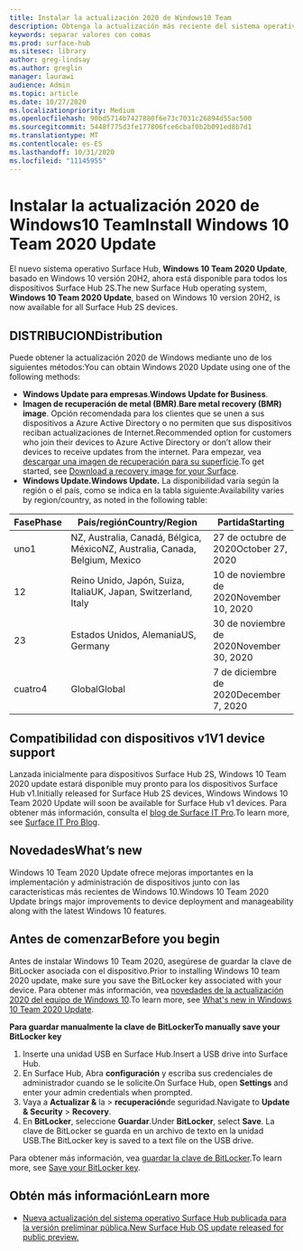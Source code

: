 ```yaml
---
title: Instalar la actualización 2020 de Windows10 Team
description: Obtenga la actualización más reciente del sistema operativo Surface Hub, Windows 10 Team 2020 Update.
keywords: separar valores con comas
ms.prod: surface-hub
ms.sitesec: library
author: greg-lindsay
ms.author: greglin
manager: laurawi
audience: Admin
ms.topic: article
ms.date: 10/27/2020
ms.localizationpriority: Medium
ms.openlocfilehash: 90bd5714b7427880f6e73c7031c26894d55ac500
ms.sourcegitcommit: 5448f775d3fe177806fce6cbaf0b2b091ed8b7d1
ms.translationtype: MT
ms.contentlocale: es-ES
ms.lasthandoff: 10/31/2020
ms.locfileid: "11145955"
---
```

# <span data-ttu-id="68823-104">Instalar la actualización 2020 de Windows10 Team</span><span class="sxs-lookup"><span data-stu-id="68823-104">Install Windows 10 Team 2020 Update</span></span> 

<span data-ttu-id="68823-105">El nuevo sistema operativo Surface Hub, **Windows 10 Team 2020 Update**, basado en Windows 10 versión 20H2, ahora está disponible para todos los dispositivos Surface Hub 2S.</span><span class="sxs-lookup"><span data-stu-id="68823-105">The new Surface Hub operating system, **Windows 10 Team 2020 Update**, based on Windows 10 version 20H2, is now available for all Surface Hub 2S devices.</span></span>  

## <span data-ttu-id="68823-106">DISTRIBUCION</span><span class="sxs-lookup"><span data-stu-id="68823-106">Distribution</span></span>

<span data-ttu-id="68823-107">Puede obtener la actualización 2020 de Windows mediante uno de los siguientes métodos:</span><span class="sxs-lookup"><span data-stu-id="68823-107">You can obtain Windows 2020 Update using one of the following methods:</span></span>

- <span data-ttu-id="68823-108">**Windows Update para empresas**.</span><span class="sxs-lookup"><span data-stu-id="68823-108">**Windows Update for Business**.</span></span>
- <span data-ttu-id="68823-109">**Imagen de recuperación de metal (BMR)**.</span><span class="sxs-lookup"><span data-stu-id="68823-109">**Bare metal recovery (BMR) image**.</span></span> <span data-ttu-id="68823-110">Opción recomendada para los clientes que se unen a sus dispositivos a Azure Active Directory o no permiten que sus dispositivos reciban actualizaciones de Internet.</span><span class="sxs-lookup"><span data-stu-id="68823-110">Recommended option for customers who join their devices to Azure Active Directory or don’t allow their devices to receive updates from the internet.</span></span> <span data-ttu-id="68823-111">Para empezar, vea [descargar una imagen de recuperación para su superficie](https://support.microsoft.com/surfacerecoveryimage).</span><span class="sxs-lookup"><span data-stu-id="68823-111">To get started, see [Download a recovery image for your Surface](https://support.microsoft.com/surfacerecoveryimage).</span></span>
- **<span data-ttu-id="68823-112">Windows Update.</span><span class="sxs-lookup"><span data-stu-id="68823-112">Windows Update.</span></span>** <span data-ttu-id="68823-113">La disponibilidad varía según la región o el país, como se indica en la tabla siguiente:</span><span class="sxs-lookup"><span data-stu-id="68823-113">Availability varies by region/country, as noted in the following table:</span></span>

| <span data-ttu-id="68823-114">Fase</span><span class="sxs-lookup"><span data-stu-id="68823-114">Phase</span></span> | <span data-ttu-id="68823-115">País/región</span><span class="sxs-lookup"><span data-stu-id="68823-115">Country/Region</span></span>                         | <span data-ttu-id="68823-116">Partida</span><span class="sxs-lookup"><span data-stu-id="68823-116">Starting</span></span>          |
| ----- | -------------------------------------- | ----------------- |
| <span data-ttu-id="68823-117">uno</span><span class="sxs-lookup"><span data-stu-id="68823-117">1</span></span>     | <span data-ttu-id="68823-118">NZ, Australia, Canadá, Bélgica, México</span><span class="sxs-lookup"><span data-stu-id="68823-118">NZ, Australia, Canada, Belgium, Mexico</span></span> | <span data-ttu-id="68823-119">27 de octubre de 2020</span><span class="sxs-lookup"><span data-stu-id="68823-119">October 27, 2020</span></span>  |
| <span data-ttu-id="68823-120">1</span><span class="sxs-lookup"><span data-stu-id="68823-120">2</span></span>     | <span data-ttu-id="68823-121">Reino Unido, Japón, Suiza, Italia</span><span class="sxs-lookup"><span data-stu-id="68823-121">UK, Japan, Switzerland, Italy</span></span>          | <span data-ttu-id="68823-122">10 de noviembre de 2020</span><span class="sxs-lookup"><span data-stu-id="68823-122">November 10, 2020</span></span> |
| <span data-ttu-id="68823-123">2</span><span class="sxs-lookup"><span data-stu-id="68823-123">3</span></span>     | <span data-ttu-id="68823-124">Estados Unidos, Alemania</span><span class="sxs-lookup"><span data-stu-id="68823-124">US, Germany</span></span>                            | <span data-ttu-id="68823-125">30 de noviembre de 2020</span><span class="sxs-lookup"><span data-stu-id="68823-125">November 30, 2020</span></span> |
| <span data-ttu-id="68823-126">cuatro</span><span class="sxs-lookup"><span data-stu-id="68823-126">4</span></span>     | <span data-ttu-id="68823-127">Global</span><span class="sxs-lookup"><span data-stu-id="68823-127">Global</span></span>                                 | <span data-ttu-id="68823-128">7 de diciembre de 2020</span><span class="sxs-lookup"><span data-stu-id="68823-128">December 7, 2020</span></span>  |


## <span data-ttu-id="68823-129">Compatibilidad con dispositivos v1</span><span class="sxs-lookup"><span data-stu-id="68823-129">V1 device support</span></span> 

<span data-ttu-id="68823-130">Lanzada inicialmente para dispositivos Surface Hub 2S, Windows 10 Team 2020 update estará disponible muy pronto para los dispositivos Surface Hub v1.</span><span class="sxs-lookup"><span data-stu-id="68823-130">Initially released for Surface Hub 2S devices, Windows Windows 10 Team 2020 Update will soon be available for Surface Hub v1 devices.</span></span> <span data-ttu-id="68823-131">Para obtener más información, consulta el [blog de Surface IT Pro](https://techcommunity.microsoft.com/t5/surface-it-pro-blog/surface-hub-windows-10-team-2020-update-available-october-27/ba-p/1810739).</span><span class="sxs-lookup"><span data-stu-id="68823-131">To learn more, see [Surface IT Pro Blog](https://techcommunity.microsoft.com/t5/surface-it-pro-blog/surface-hub-windows-10-team-2020-update-available-october-27/ba-p/1810739).</span></span>
 
## <span data-ttu-id="68823-132">Novedades</span><span class="sxs-lookup"><span data-stu-id="68823-132">What’s new</span></span>

<span data-ttu-id="68823-133">Windows 10 Team 2020 Update ofrece mejoras importantes en la implementación y administración de dispositivos junto con las características más recientes de Windows 10.</span><span class="sxs-lookup"><span data-stu-id="68823-133">Windows 10 Team 2020 Update brings major improvements to device deployment and manageability along with the latest Windows 10 features.</span></span> 
 
## <span data-ttu-id="68823-134">Antes de comenzar</span><span class="sxs-lookup"><span data-stu-id="68823-134">Before you begin</span></span>

<span data-ttu-id="68823-135">Antes de instalar Windows 10 Team 2020, asegúrese de guardar la clave de BitLocker asociada con el dispositivo.</span><span class="sxs-lookup"><span data-stu-id="68823-135">Prior to installing Windows 10 team 2020 update, make sure you save the BitLocker key associated with your device.</span></span> <span data-ttu-id="68823-136">Para obtener más información, vea [novedades de la actualización 2020 del equipo de Windows 10](surface-hub-2020-update-whats-new.md).</span><span class="sxs-lookup"><span data-stu-id="68823-136">To learn more, see [What's new in Windows 10 Team 2020 Update](surface-hub-2020-update-whats-new.md).</span></span>

**<span data-ttu-id="68823-137">Para guardar manualmente la clave de BitLocker</span><span class="sxs-lookup"><span data-stu-id="68823-137">To manually save your BitLocker key</span></span>**

1. <span data-ttu-id="68823-138">Inserte una unidad USB en Surface Hub.</span><span class="sxs-lookup"><span data-stu-id="68823-138">Insert a USB drive into Surface Hub.</span></span>
2. <span data-ttu-id="68823-139">En Surface Hub, Abra **configuración** y escriba sus credenciales de administrador cuando se le solicite.</span><span class="sxs-lookup"><span data-stu-id="68823-139">On Surface Hub, open **Settings** and enter your admin credentials when prompted.</span></span>
3. <span data-ttu-id="68823-140">Vaya a **Actualizar &** la  >  **recuperación**de seguridad.</span><span class="sxs-lookup"><span data-stu-id="68823-140">Navigate to **Update & Security** > **Recovery**.</span></span>
4. <span data-ttu-id="68823-141">En **BitLocker**, seleccione **Guardar**.</span><span class="sxs-lookup"><span data-stu-id="68823-141">Under **BitLocker**, select **Save**.</span></span> <span data-ttu-id="68823-142">La clave de BitLocker se guarda en un archivo de texto en la unidad USB.</span><span class="sxs-lookup"><span data-stu-id="68823-142">The BitLocker key is saved to a text file on the USB drive.</span></span>

<span data-ttu-id="68823-143">Para obtener más información, vea [guardar la clave de BitLocker](save-bitlocker-key-surface-hub.md).</span><span class="sxs-lookup"><span data-stu-id="68823-143">To learn more, see [Save your BitLocker key](save-bitlocker-key-surface-hub.md).</span></span>


## <span data-ttu-id="68823-144">Obtén más información</span><span class="sxs-lookup"><span data-stu-id="68823-144">Learn more</span></span>


- [<span data-ttu-id="68823-145">Nueva actualización del sistema operativo Surface Hub publicada para la versión preliminar pública.</span><span class="sxs-lookup"><span data-stu-id="68823-145">New Surface Hub OS update released for public preview.</span></span>](https://techcommunity.microsoft.com/t5/surface-it-pro-blog/new-surface-hub-os-update-released-for-public-preview/ba-p/1534823)

